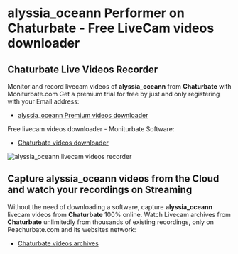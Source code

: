 # alyssia_oceann Performer on Chaturbate - Free LiveCam videos downloader

## Chaturbate Live Videos Recorder

Monitor and record livecam videos of **alyssia_oceann** from **Chaturbate** with Moniturbate.com
Get a premium trial for free by just and only registering with your Email address:
* [alyssia_oceann Premium videos downloader](https://moniturbate.com/request-demo-licence-key.html)

Free livecam videos downloader - Moniturbate Software:
* [Chaturbate videos downloader](https://moniturbate.com/moniturbate-download-software.html)

![alyssia_oceann livecam videos recorder](https://peachurnet.com/templates/moniturbate-software.png)


## Capture alyssia_oceann videos from the Cloud and watch your recordings on Streaming

Without the need of downloading a software, capture **alyssia_oceann** livecam videos from **Chaturbate** 100% online.
Watch Livecam archives from **Chaturbate** unlimitedly from thousands of existing recordings, only on Peachurbate.com and its websites network:
* [Chaturbate videos archives](https://peachurnet.com/)